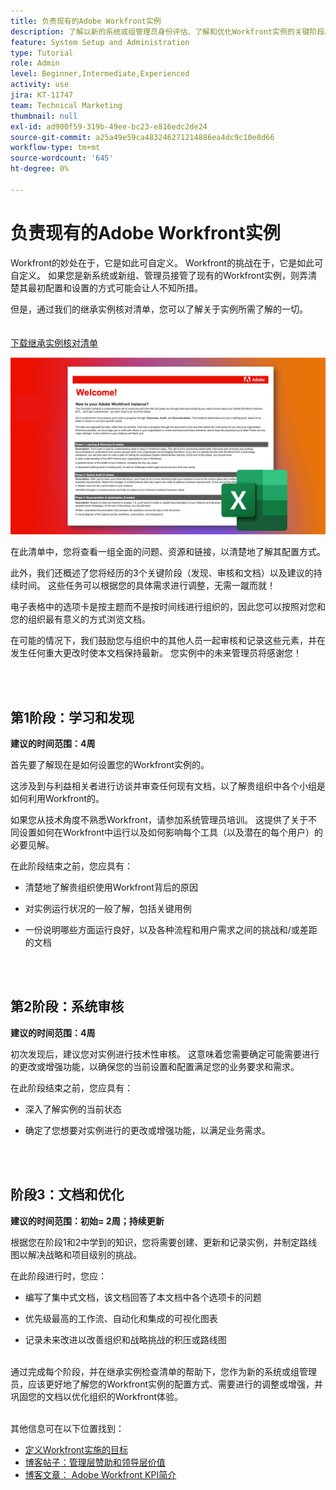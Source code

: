 ```yaml
---
title: 负责现有的Adobe Workfront实例
description: 了解以新的系统或组管理员身份评估、了解和优化Workfront实例的关键阶段。
feature: System Setup and Administration
type: Tutorial
role: Admin
level: Beginner,Intermediate,Experienced
activity: use
jira: KT-11747
team: Technical Marketing
thumbnail: null
exl-id: ad900f59-319b-49ee-bc23-e816edc2de24
source-git-commit: a25a49e59ca483246271214886ea4dc9c10e8d66
workflow-type: tm+mt
source-wordcount: '645'
ht-degree: 0%

---
```


# 负责现有的Adobe Workfront实例

Workfront的妙处在于，它是如此可自定义。 Workfront的挑战在于，它是如此可自定义。 如果您是新系统或新组、管理员接管了现有的Workfront实例，则弄清楚其最初配置和设置的方式可能会让人不知所措。

但是，通过我们的继承实例核对清单，您可以了解关于实例所需了解的一切。\
<br>
</br>
<a href="assets/adobe-workfront-system-admin-playbook-inherited-instance.xlsx" class="spectrum-Button spectrum-Button--outline spectrum-Button--primary spectrum-Button--sizeM">
<span class="spectrum-Button-label has-no-wrap has-text-weight-bold">下载继承实例核对清单 </span>
</a>

![继承的实例清单图像](assets/wf-inherited-instance-imagel.jpg)

在此清单中，您将查看一组全面的问题、资源和链接，以清楚地了解其配置方式。

此外，我们还概述了您将经历的3个关键阶段（发现、审核和文档）以及建议的持续时间。 这些任务可以根据您的具体需求进行调整，无需一蹴而就！

电子表格中的选项卡是按主题而不是按时间线进行组织的，因此您可以按照对您和您的组织最有意义的方式浏览文档。

在可能的情况下，我们鼓励您与组织中的其他人员一起审核和记录这些元素，并在发生任何重大更改时使本文档保持最新。 您实例中的未来管理员将感谢您！


<br>
</br>

## 第1阶段：学习和发现

<b>建议的时间范围：4周</b>

首先要了解现在是如何设置您的Workfront实例的。

这涉及到与利益相关者进行访谈并审查任何现有文档，以了解贵组织中各个小组是如何利用Workfront的。

如果您从技术角度不熟悉Workfront，请参加系统管理员培训。 这提供了关于不同设置如何在Workfront中运行以及如何影响每个工具（以及潜在的每个用户）的必要见解。

在此阶段结束之前，您应具有：

* 清楚地了解贵组织使用Workfront背后的原因

* 对实例运行状况的一般了解，包括关键用例

* 一份说明哪些方面运行良好，以及各种流程和用户需求之间的挑战和/或差距的文档
<br>
</br>

## 第2阶段：系统审核

<b>建议的时间范围：4周 </b>

初次发现后，建议您对实例进行技术性审核。 这意味着您需要确定可能需要进行的更改或增强功能，以确保您的当前设置和配置满足您的业务要求和需求。

在此阶段结束之前，您应具有：

* 深入了解实例的当前状态

* 确定了您想要对实例进行的更改或增强功能，以满足业务需求。
<br>
</br>

## 阶段3：文档和优化

<b>建议的时间范围：初始= 2周；持续更新 </b>

根据您在阶段1和2中学到的知识，您将需要创建、更新和记录实例，并制定路线图以解决战略和项目级别的挑战。

在此阶段进行时，您应：

* 编写了集中式文档，该文档回答了本文档中各个选项卡的问题

* 优先级最高的工作流、自动化和集成的可视化图表

* 记录未来改进以改善组织和战略挑战的积压或路线图

<br>
通过完成每个阶段，并在继承实例检查清单的帮助下，您作为新的系统或组管理员，应该更好地了解您的Workfront实例的配置方式、需要进行的调整或增强，并巩固您的文档以优化组织的Workfront体验。

<br>
</br>

其他信息可在以下位置找到：
* [定义Workfront实施的目标](https://experienceleague.adobe.com/docs/workfront/using/administration-and-setup/get-started-administration/define-wf-goals-objectives.html?lang=en)
* [博客帖子：管理层赞助和领导层价值](https://experienceleaguecommunities.adobe.com/t5/workfront-blogs/customer-success-tips-executive-sponsorship-and-value-to/ba-p/518353)
* [博客文章： Adobe Workfront KPI简介](https://experienceleaguecommunities.adobe.com/t5/workfront-blogs/kpi-dashboards-in-the-new-workfront-experience-introduction-to/ba-p/549001)

